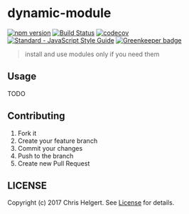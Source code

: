 # dynamic-module

[![npm version](https://badge.fury.io/js/dynamic-module.svg)](https://badge.fury.io/js/dynamic-module)
[![Build Status](https://travis-ci.org/chrishelgert/dynamic-module.svg?branch=master)](https://travis-ci.org/chrishelgert/dynamic-module)
[![codecov](https://codecov.io/gh/chrishelgert/dynamic-module/branch/master/graph/badge.svg)](https://codecov.io/gh/chrishelgert/dynamic-module)
[![Standard - JavaScript Style Guide](https://img.shields.io/badge/code_style-standard-brightgreen.svg)](https://standardjs.com)
[![Greenkeeper badge](https://badges.greenkeeper.io/chrishelgert/dynamic-module.svg)](https://greenkeeper.io/)

> install and use modules only if you need them

## Usage

TODO

## Contributing

1. Fork it
2. Create your feature branch
3. Commit your changes
4. Push to the branch
5. Create new Pull Request

## LICENSE

Copyright (c) 2017 Chris Helgert. See [License](./LICENSE.md) for details.
